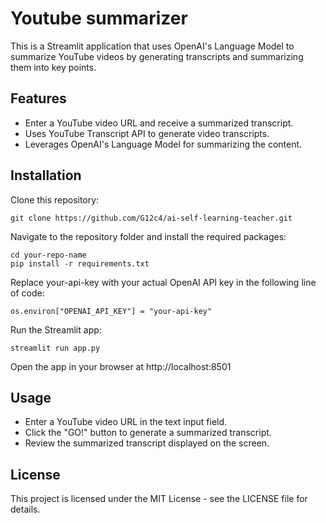 # Youtube summarizer

This is a Streamlit application that uses OpenAI's Language Model to summarize YouTube videos by generating transcripts and summarizing them into key points.

## Features

- Enter a YouTube video URL and receive a summarized transcript.
- Uses YouTube Transcript API to generate video transcripts.
- Leverages OpenAI's Language Model for summarizing the content.

## Installation

Clone this repository:
```
git clone https://github.com/G12c4/ai-self-learning-teacher.git
```

Navigate to the repository folder and install the required packages:
```
cd your-repo-name
pip install -r requirements.txt
```

Replace your-api-key with your actual OpenAI API key in the following line of code:
```
os.environ["OPENAI_API_KEY"] = "your-api-key"
```

Run the Streamlit app:
```
streamlit run app.py
```

Open the app in your browser at http://localhost:8501

## Usage
- Enter a YouTube video URL in the text input field.
- Click the "GO!" button to generate a summarized transcript.
- Review the summarized transcript displayed on the screen.

## License
This project is licensed under the MIT License - see the LICENSE file for details.
